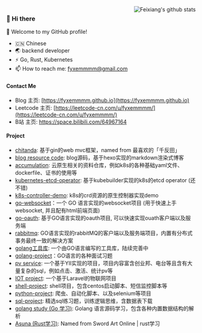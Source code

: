 <img align="right" src="https://github-readme-stats.vercel.app/api?username=fyxemmmm&show_icons=true&hide_border=true&theme=outrun" alt="Feixiang's github stats" />

### 👋 Hi there
🎉 Welcome to my GitHub profile!
- 🇨🇳 Chinese
- 🌏 backend developer
- ⚡ Go, Rust, Kubernetes
- 📫 How to reach me: fyxemmmm@gmail.com
### 


#### Contact Me 

- Blog 主页: [https://fyxemmmm.github.io](https://fyxemmmm.github.io)
- Leetcode 主页: [https://leetcode-cn.com/u/fyxemmmm/](https://leetcode-cn.com/u/fyxemmmm/)
- B站 主页: https://space.bilibili.com/64967164 

#### Project

* [chitanda](https://github.com/fyxemmmm/chitanda): 基于gin的web mvc框架，named from 最喜欢的「千反田」
* [blog resource code](https://github.com/fyxemmmm/fyxemmmm.github.io): blog源码，基于hexo实现的markdown渲染式博客
* [accumulation](https://github.com/fyxemmmm/accumulation): 云原生相关的资料仓库，例如k8s的各种基础yaml文件、dockerfile、证书的使用等
* [kubernetes-etcd-operator](https://github.com/fyxemmmm/kubernetes-etcd-operator): 基于kubebuilder实现的k8s的etcd operator (还不错)
* [k8s-controller-demo](https://github.com/fyxemmmm/k8s-controller-demo): k8s的crd资源的原生控制器实现demo
* [go-websocket](https://github.com/fyxemmmm/go-websocket-demo)：一个 GO 语言实现的websocket项目 (用于快速上手websocket, 并且配有html前端页面)
* [go-oauth](https://github.com/fyxemmmm/go-oauth-demo): 基于GO语言实现的oauth项目, 可以快速实现ouath客户端以及服务端
* [rabbitmq](https://github.com/fyxemmmm/go-rabbmitmq-demo): GO语言实现的rabbitMQ的客户端以及服务端项目，内置有分布式事务最终一致的解决方案
* [golang工具库](https://github.com/fyxemmmm/kit): 一个由GO语言编写的工具库，陆续完善中
* [golang-project](https://github.com/fyxemmmm/golang-project)：GO语言的各种面试习题
* [pv service](https://github.com/fyxemmmm/pv_service): 一个基于YII实现的项目，项目内容富含创业邦、电台等且含有大量复杂的sql，例如点击、激活、统计pv等
* [IOT project](https://github.com/fyxemmmm/ops-pointer): 一个基于Laravel的物联网项目
* [shell-project](https://github.com/fyxemmmm/shells): shell项目，包含centos启动脚本、短信监控脚本等
* [python-project](https://github.com/fyxemmmm/py-project/tree/master): 爬虫、自动化脚本、以及selenium等项目
* [sql-project](https://github.com/fyxemmmm/sql-project): 精选sql练习题，训练逻辑思维，含数据表下载
* [golang study (Go 学习)](https://github.com/fyxemmmm/golang-notes): Golang 语言源码学习，包含各种内置数据结构的解析
* [Asuna (Rust学习)](https://github.com/fyxemmmm/asuna):  Named from Sword Art Online | rust学习


